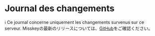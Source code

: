 # Journal des changements
<div class="info">ℹ️ Ce journal concerne uniquement les changements survenus sur ce serveur. Misskeyの最新のリリースについては、<a href="https://github.com/misskey-dev/misskey/blob/master/CHANGELOG.md" target="_blank">GitHub</a>をご確認ください。</div>

<!-- For translators: Do not edit these comments. -->
<!--[CHANGELOG]-->
